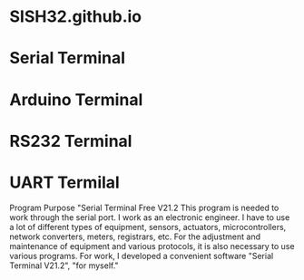 # SISH32.github.io
# Serial Terminal
# Arduino Terminal
# RS232 Terminal
# UART Termilal
 Program Purpose "Serial Terminal Free V21.2
This program is needed to work through the serial port. I work as an electronic engineer. I have to use a lot of different types of equipment, sensors, actuators, microcontrollers, network converters, meters, registrars, etc. For the adjustment and maintenance of equipment and various protocols, it is also necessary to use various programs. For work, I developed a convenient software "Serial Terminal V21.2", "for myself." 
